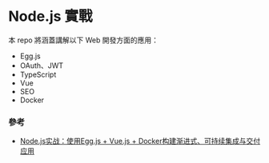 # Node.js 實戰

本 repo 將涵蓋講解以下 Web 開發方面的應用：

- Egg.js
- OAuth、JWT
- TypeScript
- Vue
- SEO
- Docker

### 參考

- [Node.js实战：使用Egg.js + Vue.js + Docker构建渐进式、可持续集成与交付应用](https://cnodejs.org/topic/5ae935101b02288048bd0b97)

